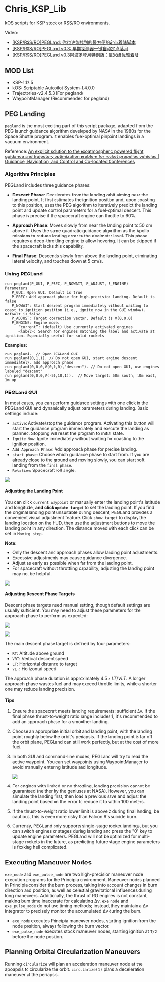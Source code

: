 # Chris_KSP_Lib

kOS scripts for KSP stock or RSS/RO environments.

Video:

- [[KSP/RSS/RO]PEGLand: 你也许能找到的最方便的定点着陆脚本](https://www.bilibili.com/video/BV1wDd2YDEf1)
- [[KSP/RSS/RO]PEGLand v0.3: 早期探测器一键自动定点落月](https://www.bilibili.com/video/BV1ZJdZY6EwE)
- [[KSP/RSS/RO]PEGLand v0.3阿波罗登月特别版：厘米级优雅着陆](https://www.bilibili.com/video/BV1wGdZYjEgm/?share_source=copy_web&vd_source=c95e75114f56a5367c332dfeef079f60)

## MOD List

- KSP-1.12.5
- kOS: Scriptable Autopilot System-1.4.0.0
- Trajectories-v2.4.5.3 (For pegland)
- WaypointManager (Recommended for pegland)

## PEG Landing

`pegland` is the most exciting part of this script package, adapted from the PEG launch guidance algorithm developed by NASA in the 1980s for the Space Shuttle program. It enables fuel-optimal pinpoint landings in a vacuum environment.

Reference: [An explicit solution to the exoatmospheric powered flight guidance and trajectory optimization problem for rocket propelled vehicles | Guidance, Navigation, and Control and Co-located Conferences](https://arc.aiaa.org/doi/10.2514/6.1977-1051)

### Algorithm Principles

PEGLand includes three guidance phases:

- **Descent Phase**: Decelerates from the landing orbit aiming near the landing point. It first estimates the ignition position and, upon coasting to this position, uses the PEG algorithm to iteratively predict the landing point and update control parameters for a fuel-optimal descent. This phase is precise if the spacecraft engine can throttle to 60%.

- **Approach Phase**: Moves slowly from near the landing point to 50 cm above it. Uses the same quadratic guidance algorithm as the Apollo missions to reduce landing error to the decimeter level. This phase requires a deep-throttling engine to allow hovering. It can be skipped if the spacecraft lacks this capability.

- **Final Phase**: Descends slowly from above the landing point, eliminating lateral velocity, and touches down at 5 cm/s.

### Using PEGLand

```kOS
run pegland(P_GUI, P_PREC, P_NOWAIT, P_ADJUST, P_ENGINE)
Parameters:
   P_GUI: Open GUI. Default is true
   P_PREC: Add approach phase for high-precision landing. Default is false
   P_NOWAIT: Start descent program immediately without waiting to coast to ignition position (i.e., ignite_now in the GUI window). Default is false
   P_ADJUST: Target correction vector. Default is V(0,0,0)
   P_ENGINE: Engine mode.
      “current”: (default) Use currently activated engines
      <label>: Search for engines matching the label and activate at ignition. Especially useful for solid rockets
```

**Examples:**

```kOS
run pegland.  // Open PEGLand GUI
run pegland(0,1,1). // Do not open GUI, start engine descent immediately, add approach phase
run pegland(0,0,0,V(0,0,0),"descent"). // Do not open GUI, use engines labeled "descent"
run pegland(0,0,0,V(-50,10,1)).  // Move target: 50m south, 10m east, 1m up
```

### PEGLand GUI

In most cases, you can perform guidance settings with one click in the PEGLand GUI and dynamically adjust parameters during landing. Basic settings include:

- `active`: Activate/stop the guidance program. Activating this button will start the guidance program immediately and execute the landing as planned. Stopping will reset the program to initial state.
- `Ignite Now`: Ignite immediately without waiting for coasting to the ignition position.
- `Add Approach Phase`: Add approach phase for precise landing.
- `start phase`: Choose which guidance phase to start from. If you are already close to the ground and moving slowly, you can start soft landing from the `final phase`.
- `Rotation`: Spacecraft roll angle.

![](./pictures/gui_explained_eng.png)

#### Adjusting the Landing Point

You can click `current waypoint` or manually enter the landing point's latitude and longitude, **and click `update target`** to set the landing point. If you find the original landing point unsuitable during descent, PEGLand provides a convenient visual adjustment feature. Click `show target` to display the landing location on the HUD, then use the adjustment buttons to move the landing point in any direction. The distance moved with each click can be set in `Moving step`.

**Note:**

- Only the descent and approach phases allow landing point adjustments.
- Excessive adjustments may cause guidance divergence.
- Adjust as early as possible when far from the landing point.
- For spacecraft without throttling capability, adjusting the landing point may not be helpful.

![](./pictures/gui_explained_eng1.png)

#### Adjusting Descent Phase Targets

Descent phase targets need manual setting, though default settings are usually sufficient. You may need to adjust these parameters for the approach phase to perform as expected:

![](./pictures/des2app.jpg)

![](./pictures/gui_explained_destarget.png)

The main descent phase target is defined by four parameters:

- `RT`: Altitude above ground
- `VRT`: Vertical descent speed
- `LT`: Horizontal distance to target
- `VLT`: Horizontal speed

The approach phase duration is approximately $4.5 \times LT/VLT$. A longer approach phase wastes fuel and may exceed throttle limits, while a shorter one may reduce landing precision.

#### Tips

1. Ensure the spacecraft meets landing requirements: sufficient Δv. If the final phase thrust-to-weight ratio range includes 1, it's recommended to add an approach phase for a smoother landing.

2. Choose an appropriate initial orbit and landing point, with the landing point roughly below the orbit's periapsis. If the landing point is far off the orbit plane, PEGLand can still work perfectly, but at the cost of more fuel.

3. In both GUI and command-line modes, PEGLand will try to read the active waypoint. You can set waypoints using WaypointManager to avoid manually entering latitude and longitude.

   ![](./pictures/waypointmanager.png)

4. For engines with limited or no throttling, landing precision cannot be guaranteed (neither by the geniuses at NASA). However, you can simulate the landing first, then load a previous save and adjust the landing point based on the error to reduce it to within 100 meters.

5. If the thrust-to-weight ratio lower limit is above 2 during final landing, be cautious, this is even more risky than Falcon 9's suicide burn.

6. Currently, PEGLand only supports single-stage rocket landings, but you can switch engines or stages during landing and press the "0" key to update engine parameters. PEGLand will not be optimized for multi-stage rockets in the future, as predicting future stage engine parameters is fxxking hell complicated.

## Executing Maneuver Nodes

`exe_node` and `exe_pulse_node` are two high-precision maneuver node execution programs for the Principia environment. Maneuver nodes planned in Principia consider the burn process, taking into account changes in burn direction and position, as well as celestial gravitational influences during long maneuvers. Additionally, the thrust of RO engines is not constant, making burn time inaccurate for calculating Δv. `exe_node` and `exe_pulse_node` do not use timing methods; instead, they maintain a Δv integrator to precisely monitor the accumulated Δv during the burn.

- `exe_node` executes Principia maneuver nodes, starting ignition from the node position, always following the burn vector.
- `exe_pulse_node` executes stock maneuver nodes, starting ignition at `T/2` before the node position.

## Planning Orbital Circularization Maneuvers

Running `circularize` will plan an acceleration maneuver node at the apoapsis to circularize the orbit. `circularize(1)` plans a deceleration maneuver at the periapsis.
